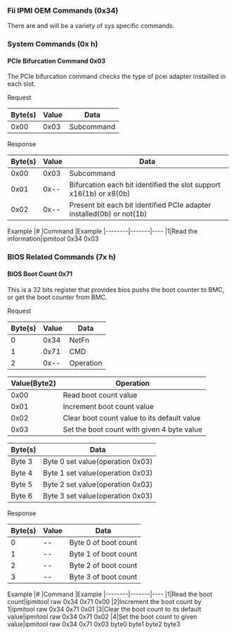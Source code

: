 ### Fii IPMI OEM Commands (0x34)

There are and will be a variety of sys specific commands.

### System Commands (0x h)

#### PCIe Bifurcation Command 0x03

The PCIe bifurcation command checks the type of pcei adapter instailled in
each slot.

Request

|Byte(s) |Value  |Data
|--------|-------|----
|0x00|0x03|Subcommand

Response

|Byte(s) |Value  |Data
|--------|-------|----
|0x00|0x03|Subcommand
|0x01|0x--|Bifurcation each bit identified the slot support x16(1b) or x8(0b)
|0x02|0x--|Present bit each bit identified PCIe adapter installed(0b) or not(1b)

Example
|# |Command |Example
|--------|-------|----
|1|Read the information|ipmitool 0x34 0x03

### BIOS Related Commands (7x h)

#### BIOS Boot Count 0x71

This is a 32 bits register that provides bios pushs the boot counter to BMC, or 
get the boot counter from BMC.

Request

|Byte(s) |Value  |Data
|--------|-------|----
|0|0x34|NetFn
|1|0x71| CMD
|2|0x--|Operation

|Value(Byte2) |Operation
|-------------|---------
|0x00|Read boot count value
|0x01|Increment boot count value
|0x02|Clear boot count value to its default value
|0x03|Set the boot count with given 4 byte value

|Byte(s) | Data
|--------|-----
|Byte 3|Byte 0 set value(operation 0x03)
|Byte 4|Byte 1 set value(operation 0x03)
|Byte 5|Byte 2 set value(operation 0x03)
|Byte 6|Byte 3 set value(operation 0x03)

Response

|Byte(s) |Value  |Data
|--------|-------|----
|0|--|Byte 0 of boot count
|1|--|Byte 1 of boot count
|2|--|Byte 2 of boot count
|3|--|Byte 3 of boot count

Example
|# |Command |Example
|--------|-------|----
|1|Read the boot count|ipmitool raw 0x34 0x71 0x00
|2|Increment the boot count by 1|ipmitool raw 0x34 0x71 0x01
|3|Clear the boot count to its default value|ipmitool raw 0x34 0x71 0x02
|4|Set the boot count to given value|ipmitool raw 0x34 0x71 0x03 byte0 byte1 byte2 byte3
